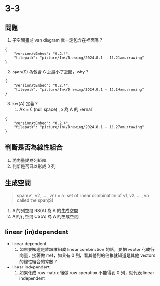 # 3-3
## 問題
1. 子空間畫成 van diagram 就一定包含在裡面嗎 ?

```handdrawn-ink
{
	"versionAtEmbed": "0.2.4",
	"filepath": "picture/Ink/Drawing/2024.8.1 - 10.21am.drawing"
}
```

2. span(S) 為包含 S 之最小子空間，why ?

```handdrawn-ink
{
	"versionAtEmbed": "0.2.4",
	"filepath": "picture/Ink/Drawing/2024.8.1 - 10.24am.drawing"
}
```

3. ker(A) 定義 ?
	1. Ax = 0 (null space) , x 為 A 的 kernal
		
```handdrawn-ink
{
	"versionAtEmbed": "0.2.4",
	"filepath": "picture/Ink/Drawing/2024.8.1 - 10.27am.drawing"
}
```

## 判斷是否為線性組合
1. 將向量變成列矩陣
2. 判斷是否可以形成 0 列
## 生成空間
> span(v1, v2, ... , vn) = all set of linear combination of v1, v2, ... , vn called the span(S)
1. A 的列空間 RS(A) 為 A 的生成空間
2. A 的行空間 CS(A) 為 A 的生成空間
## linear (in)dependent
- linear dependent
	1. 如果要知道是誰跟誰組成 linear combination 的話，要把 vector 化成行向量，接著做 rref，如果有 0 列，看其他列的倍數就知道是其他 vectors 的線性組合的常數 ?
- linear independent
	1. 如果化成 row matrix 後做 row operation 不能得到 0 列，就代表 linear independent